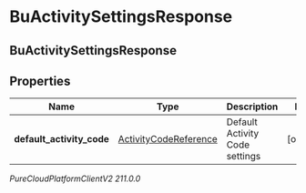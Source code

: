 # BuActivitySettingsResponse

## BuActivitySettingsResponse

## Properties

|Name | Type | Description | Notes|
|------------ | ------------- | ------------- | -------------|
| **default_activity_code** | [ActivityCodeReference](ActivityCodeReference) | Default Activity Code settings | [optional] |



_PureCloudPlatformClientV2 211.0.0_
